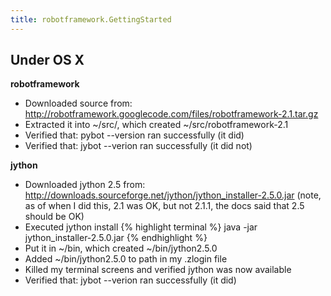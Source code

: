 ```yaml
---
title: robotframework.GettingStarted
---
```

## Under OS X
**robotframework**
* Downloaded source from: <http://robotframework.googlecode.com/files/robotframework-2.1.tar.gz>
* Extracted it into ~/src/, which created ~/src/robotframework-2.1
* Verified that: pybot --version ran successfully (it did)
* Verified that: jybot --verion ran successfully (it did not)

**jython**
* Downloaded jython 2.5 from: <http://downloads.sourceforge.net/jython/jython_installer-2.5.0.jar> (note, as of when I did this, 2.1 was OK, but not 2.1.1, the docs said that 2.5 should be OK)
* Executed jython install
{% highlight terminal %}
java -jar jython_installer-2.5.0.jar
{% endhighlight %}
* Put it in ~/bin, which created ~/bin/jython2.5.0
* Added ~/bin/jython2.5.0 to path in my .zlogin file
* Killed my terminal screens and verified jython was now available
* Verified that: jybot --verion ran successfully (it did)
 
